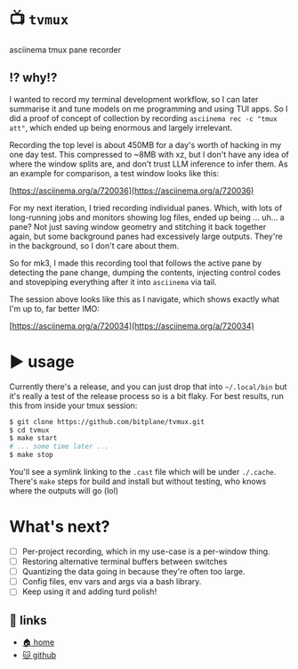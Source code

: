 # 📺 `tvmux`

asciinema tmux pane recorder

## ⁉️ why!?

I wanted to record my terminal development workflow, so I can later summarise it
and tune models on me programming and using TUI apps. So I did a proof of
concept of collection by recording `asciinema rec -c "tmux att"`, which ended up
being enormous and largely irrelevant.

Recording the top level is about 450MB for a day's worth of hacking in my one day
test. This compressed to ~8MB with xz, but I don't have any idea of where the
window splits are, and don't trust LLM inference to infer them. As an example for
comparison, a test window looks like this:

[https://asciinema.org/a/720036](https://asciinema.org/a/720036)

For my next iteration, I tried recording individual panes. Which, with lots of
long-running jobs and monitors showing log files, ended up being ... uh... a
pane? Not just saving window geometry and stitching it back together again, but
some background panes had excessively large outputs. They're in the background,
so I don't care about them.

So for mk3, I made this recording tool that follows the active pane by detecting
the pane change, dumping the contents, injecting control codes and stovepiping
everything after it into `asciinema` via tail.

The session above looks like this as I navigate, which shows exactly what I'm up
to, far better IMO:

[https://asciinema.org/a/720034](https://asciinema.org/a/720034)

# ▶️ usage

Currently there's a release, and you can just drop that into `~/.local/bin` but
it's really a test of the release process so is a bit flaky. For best results,
run this from inside your tmux session:

```bash
$ git clone https://github.com/bitplane/tvmux.git
$ cd tvmux
$ make start
# ... some time later ...
$ make stop
```

You'll see a symlink linking to the `.cast` file which will be under `./.cache`.
There's `make` steps for build and install but without testing, who knows where
the outputs will go (lol)

# What's next?

- [ ] Per-project recording, which in my use-case is a per-window thing.
- [ ] Restoring alternative terminal buffers between switches
- [ ] Quantizing the data going in because they're often too large. 
- [ ] Config files, env vars and args via a bash library.
- [ ]  Keep using it and adding turd polish!

## 🔗 links

* [🏠 home](https://bitplane.net/dev/sh/tvmux)
* [🐱 github](https://github.com/bitplane/tvmux)

